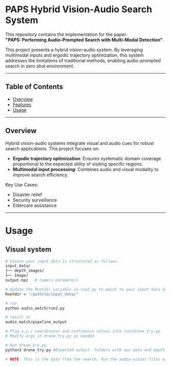# PAPS Hybrid Vision-Audio Search System

This repository contains the implementation for the paper:  
**"PAPS: Performing Audio-Prompted Search with Multi-Modal Detection"**.  

This project presents a hybrid vision-audio system. By leveraging multimodal inputs and ergodic trajectory optimization, this system addresses the limitations of traditional methods, enabling audio-prompted search in zero shot environment.

---

## Table of Contents
- [Overview](#overview)
- [Features](#features)
- [Usage](#usage)

---

## Overview

Hybrid vision-audio systems integrate visual and audio cues for robust search applications. This project focuses on:
- **Ergodic trajectory optimization**: Ensures systematic domain coverage proportional to the expected utility of visiting specific regions.
- **Multimodal input processing**: Combines audio and visual modality to improve search efficiency.


Key Use Cases:
- Disaster relief
- Security surveillance
- Eldercare assistance

---

# Usage

## Visual system

```bash
# Ensure your input data is structured as follows:
input_data/
├── depth_images/    
├── Image/                
output.npz   # Camera parameters 

# Update the Rootdir variable in run2.py to point to your input data directory:
Rootdir = "/path/to/input_data/"

# run 
python audio_match/run2.py

# result in 
audio_match/pipeline_output

# Plug x,y,z coordinates and confidence values into run/drone_try.py
# Modify args in drone_try.py as needed

# Run drone_try.py 
python3 drone_try.py #Expected output: folders with xyz data and depth & RBG images

# NOTE: This is the data from the search. Run the audio-visual files with these data to receive your final results.
